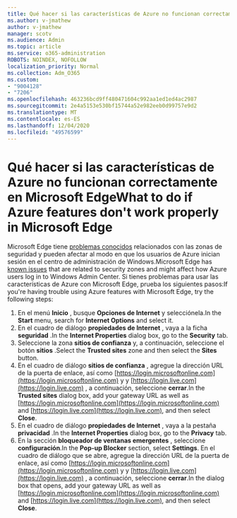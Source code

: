 ```yaml
---
title: Qué hacer si las características de Azure no funcionan correctamente en Microsoft Edge
ms.author: v-jmathew
author: v-jmathew
manager: scotv
ms.audience: Admin
ms.topic: article
ms.service: o365-administration
ROBOTS: NOINDEX, NOFOLLOW
localization_priority: Normal
ms.collection: Adm_O365
ms.custom:
- "9004128"
- "7206"
ms.openlocfilehash: 463236bcd9ff480471604c992aa1ed1ed4ac2987
ms.sourcegitcommit: 2e4a5153e530bf15744a52e982eeb0d99757e9d2
ms.translationtype: MT
ms.contentlocale: es-ES
ms.lasthandoff: 12/04/2020
ms.locfileid: "49576599"
---
```

# <a name="what-to-do-if-azure-features-dont-work-properly-in-microsoft-edge"></a><span data-ttu-id="2773d-102">Qué hacer si las características de Azure no funcionan correctamente en Microsoft Edge</span><span class="sxs-lookup"><span data-stu-id="2773d-102">What to do if Azure features don't work properly in Microsoft Edge</span></span>

<span data-ttu-id="2773d-103">Microsoft Edge tiene [problemas conocidos](https://go.microsoft.com/fwlink/?linkid=2140608) relacionados con las zonas de seguridad y pueden afectar al modo en que los usuarios de Azure inician sesión en el centro de administración de Windows.</span><span class="sxs-lookup"><span data-stu-id="2773d-103">Microsoft Edge has [known issues](https://go.microsoft.com/fwlink/?linkid=2140608) that are related to security zones and might affect how Azure users log in to Windows Admin Center.</span></span> <span data-ttu-id="2773d-104">Si tienes problemas para usar las características de Azure con Microsoft Edge, prueba los siguientes pasos:</span><span class="sxs-lookup"><span data-stu-id="2773d-104">If you're having trouble using Azure features with Microsoft Edge, try the following steps:</span></span>

1. <span data-ttu-id="2773d-105">En el menú **Inicio** , busque **Opciones de Internet** y selecciónela.</span><span class="sxs-lookup"><span data-stu-id="2773d-105">In the **Start** menu, search for **Internet Options** and select it.</span></span>
2. <span data-ttu-id="2773d-106">En el cuadro de diálogo **propiedades de Internet** , vaya a la ficha **seguridad** .</span><span class="sxs-lookup"><span data-stu-id="2773d-106">In the **Internet Properties** dialog box, go to the **Security** tab.</span></span>
3. <span data-ttu-id="2773d-107">Seleccione la zona **sitios de confianza** y, a continuación, seleccione el botón **sitios** .</span><span class="sxs-lookup"><span data-stu-id="2773d-107">Select the **Trusted sites** zone and then select the **Sites** button.</span></span>
4. <span data-ttu-id="2773d-108">En el cuadro de diálogo **sitios de confianza** , agregue la dirección URL de la puerta de enlace, así como [https://login.microsoftonline.com](https://login.microsoftonline.com) y y [https://login.live.com](https://login.live.com) , a continuación, seleccione **cerrar**.</span><span class="sxs-lookup"><span data-stu-id="2773d-108">In the **Trusted sites** dialog box, add your gateway URL as well as [https://login.microsoftonline.com](https://login.microsoftonline.com) and [https://login.live.com](https://login.live.com), and then select **Close**.</span></span>
5. <span data-ttu-id="2773d-109">En el cuadro de diálogo **propiedades de Internet** , vaya a la pestaña **privacidad** .</span><span class="sxs-lookup"><span data-stu-id="2773d-109">In the **Internet Properties** dialog box, go to the **Privacy** tab.</span></span>
6. <span data-ttu-id="2773d-110">En la sección **bloqueador de ventanas emergentes** , seleccione **configuración**.</span><span class="sxs-lookup"><span data-stu-id="2773d-110">In the **Pop-up Blocker** section, select **Settings**.</span></span> <span data-ttu-id="2773d-111">En el cuadro de diálogo que se abre, agregue la dirección URL de la puerta de enlace, así como [https://login.microsoftonline.com](https://login.microsoftonline.com) y y [https://login.live.com](https://login.live.com) , a continuación, seleccione **cerrar**.</span><span class="sxs-lookup"><span data-stu-id="2773d-111">In the dialog box that opens, add your gateway URL as well as [https://login.microsoftonline.com](https://login.microsoftonline.com) and [https://login.live.com](https://login.live.com), and then select **Close**.</span></span>
